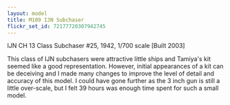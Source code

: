 ```yaml
---
layout: model
title: M109 IJN Subchaser
flickr_set_id: 72177720307942745
---
```


IJN CH 13 Class Subchaser #25, 1942,  1/700 scale  [Built 2003]

This class of IJN subchasers were attractive little ships and Tamiya&#39;s kit seemed like a good representation. However, initial appearances of a kit can be deceiving and I made many changes to improve the level of detail and accuracy of this model. I could have gone further as the 3 inch gun is still a little over-scale, but I felt 39 hours was enough time spent for such a small model.


